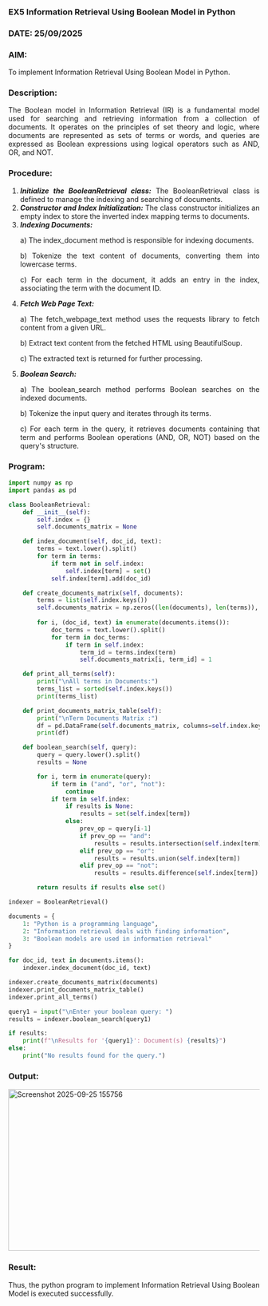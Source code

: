 ### EX5 Information Retrieval Using Boolean Model in Python
### DATE: 25/09/2025
### AIM: 
To implement Information Retrieval Using Boolean Model in Python.
### Description:
<div align = "justify">
The Boolean model in Information Retrieval (IR) is a fundamental model used for searching and retrieving information from a collection of documents. It operates on the principles of set theory and logic, where documents are represented as sets of terms or words, and queries are expressed as Boolean expressions using logical operators such as AND, OR, and NOT.
  
### Procedure:
1. ***Initialize the BooleanRetrieval class:*** The BooleanRetrieval class is defined to manage the indexing and searching of documents.
2. ***Constructor and Index Initialization:*** The class constructor initializes an empty index to store the inverted index mapping terms to documents.
3. ***Indexing Documents:***
    <p> a) The index_document method is responsible for indexing documents.
    <p> b) Tokenize the text content of documents, converting them into lowercase terms.
    <p> c) For each term in the document, it adds an entry in the index, associating the term with the document ID. </p>
4. ***Fetch Web Page Text:***
    <p>a) The fetch_webpage_text method uses the requests library to fetch content from a given URL.
    <p>b) Extract text content from the fetched HTML using BeautifulSoup.
    <p>c) The extracted text is returned for further processing.
5. ***Boolean Search:***
    <p>a) The boolean_search method performs Boolean searches on the indexed documents.
    <p>b) Tokenize the input query and iterates through its terms.
    <p>c) For each term in the query, it retrieves documents containing that term and performs Boolean operations (AND, OR, NOT) based on the query's structure.

### Program:
```python
import numpy as np
import pandas as pd

class BooleanRetrieval:
    def __init__(self):
        self.index = {}
        self.documents_matrix = None

    def index_document(self, doc_id, text):
        terms = text.lower().split()
        for term in terms:
            if term not in self.index:
                self.index[term] = set()
            self.index[term].add(doc_id)

    def create_documents_matrix(self, documents):
        terms = list(self.index.keys())
        self.documents_matrix = np.zeros((len(documents), len(terms)), dtype=int)
        
        for i, (doc_id, text) in enumerate(documents.items()):
            doc_terms = text.lower().split()
            for term in doc_terms:
                if term in self.index:
                    term_id = terms.index(term)
                    self.documents_matrix[i, term_id] = 1

    def print_all_terms(self):
        print("\nAll terms in Documents:")
        terms_list = sorted(self.index.keys())
        print(terms_list)

    def print_documents_matrix_table(self):
        print("\nTerm Documents Matrix :")
        df = pd.DataFrame(self.documents_matrix, columns=self.index.keys())
        print(df)

    def boolean_search(self, query):
        query = query.lower().split()
        results = None

        for i, term in enumerate(query):
            if term in ("and", "or", "not"):
                continue
            if term in self.index:
                if results is None:
                    results = set(self.index[term])
                else:
                    prev_op = query[i-1]
                    if prev_op == "and":
                        results = results.intersection(self.index[term])
                    elif prev_op == "or":
                        results = results.union(self.index[term])
                    elif prev_op == "not":
                        results = results.difference(self.index[term])

        return results if results else set()

indexer = BooleanRetrieval()

documents = {
    1: "Python is a programming language",
    2: "Information retrieval deals with finding information",
    3: "Boolean models are used in information retrieval"
}

for doc_id, text in documents.items():
    indexer.index_document(doc_id, text)

indexer.create_documents_matrix(documents)
indexer.print_documents_matrix_table()
indexer.print_all_terms()

query1 = input("\nEnter your boolean query: ")
results = indexer.boolean_search(query1)

if results:
    print(f"\nResults for '{query1}': Document(s) {results}")
else:
    print("No results found for the query.")
```
### Output:

<img width="1197" height="324" alt="Screenshot 2025-09-25 155756" src="https://github.com/user-attachments/assets/d935ac45-9026-4389-9597-e671e8f62458" />

### Result:
Thus, the python program to implement Information Retrieval Using Boolean Model is executed successfully.
